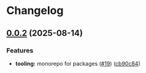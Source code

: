 # Changelog

## [0.0.2](https://github.com/StackOneHQ/mcp-connectors/compare/mcp-config-types-v0.0.1...mcp-config-types-v0.0.2) (2025-08-14)


### Features

* **tooling:** monorepo for packages ([#19](https://github.com/StackOneHQ/mcp-connectors/issues/19)) ([cb90c84](https://github.com/StackOneHQ/mcp-connectors/commit/cb90c84165aaa41b038d846eb72f5969e470428c))
